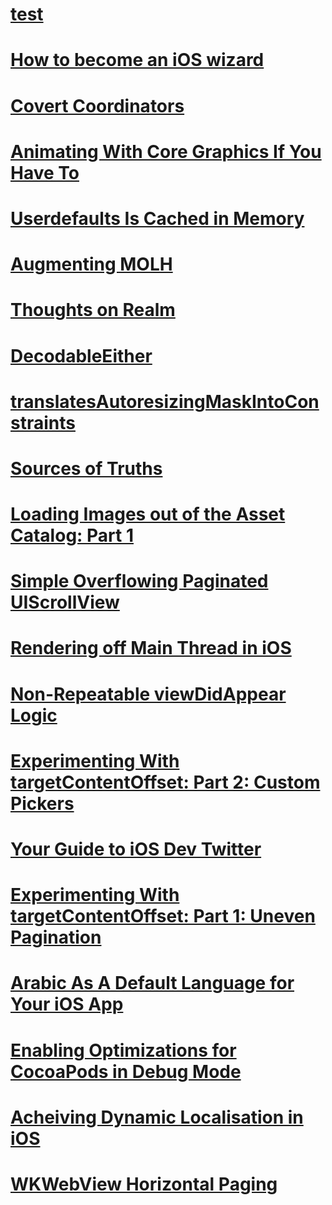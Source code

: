 # [test](https://github.com/ahmedk92/Blog/issues/21)

# [How to become an iOS wizard](https://github.com/ahmedk92/Blog/issues/20)

# [Covert Coordinators](https://github.com/ahmedk92/Blog/issues/19)

# [Animating With Core Graphics If You Have To](https://github.com/ahmedk92/Blog/issues/18)

# [Userdefaults Is Cached in Memory](https://github.com/ahmedk92/Blog/issues/17)

# [Augmenting MOLH](https://github.com/ahmedk92/Blog/issues/16)

# [Thoughts on Realm](https://github.com/ahmedk92/Blog/issues/15)

# [DecodableEither](https://github.com/ahmedk92/Blog/issues/14)

# [translatesAutoresizingMaskIntoConstraints](https://github.com/ahmedk92/Blog/issues/13)

# [Sources of Truths](https://github.com/ahmedk92/Blog/issues/12)

# [Loading Images out of the Asset Catalog: Part 1](https://github.com/ahmedk92/Blog/issues/11)

# [Simple Overflowing Paginated UIScrollView](https://github.com/ahmedk92/Blog/issues/10)

# [Rendering off Main Thread in iOS](https://github.com/ahmedk92/Blog/issues/9)

# [Non-Repeatable viewDidAppear Logic](https://github.com/ahmedk92/Blog/issues/8)

# [Experimenting With targetContentOffset: Part 2: Custom Pickers](https://github.com/ahmedk92/Blog/issues/7)

# [Your Guide to iOS Dev Twitter](https://github.com/ahmedk92/Blog/issues/6)

# [Experimenting With targetContentOffset: Part 1: Uneven Pagination](https://github.com/ahmedk92/Blog/issues/5)

# [Arabic As A Default Language for Your iOS App](https://github.com/ahmedk92/Blog/issues/4)

# [Enabling Optimizations for CocoaPods in Debug Mode](https://github.com/ahmedk92/Blog/issues/3)

# [Acheiving Dynamic Localisation in iOS](https://github.com/ahmedk92/Blog/issues/2)

# [WKWebView Horizontal Paging](https://github.com/ahmedk92/Blog/issues/1)

